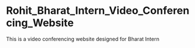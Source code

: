 # Rohit_Bharat_Intern_Video_Conferencing_Website
This is a video conferencing website designed for Bharat Intern
